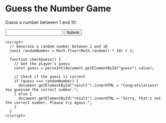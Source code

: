 <html>
  <head>
    <title>Guess the Number Game</title>
  </head>
  <body>
    <h1>Guess the Number Game</h1>
    <p>Guess a number between 1 and 10:</p>
    <input type="text" id="guess" name="guess">
    <button onclick="checkGuess()">Submit</button>
    <p id="result"></p>

    <script>
      // Generate a random number between 1 and 10
      const randomNumber = Math.floor(Math.random() * 10) + 1;

      function checkGuess() {
        // Get the player's guess
        const guess = parseInt(document.getElementById("guess").value);

        // Check if the guess is correct
        if (guess === randomNumber) {
          document.getElementById("result").innerHTML = "Congratulations! You guessed the correct number.";
        } else {
          document.getElementById("result").innerHTML = "Sorry, that's not the correct number. Please try again.";
        }
      }
    </script>
  </body>
</html>
